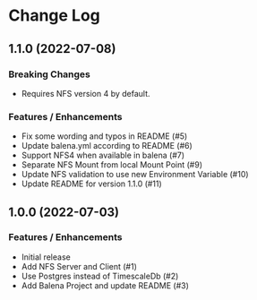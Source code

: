 # Change Log

## 1.1.0 (2022-07-08)

### Breaking Changes

- Requires NFS version 4 by default.

### Features / Enhancements

- Fix some wording and typos in README (#5)
- Update balena.yml according to README (#6)
- Support NFS4 when available in balena (#7)
- Separate NFS Mount from local Mount Point (#9)
- Update NFS validation to use new Environment Variable (#10)
- Update README for version 1.1.0 (#11)

## 1.0.0 (2022-07-03)

### Features / Enhancements

- Initial release
- Add NFS Server and Client (#1)
- Use Postgres instead of TimescaleDb (#2)
- Add Balena Project and update README (#3)
